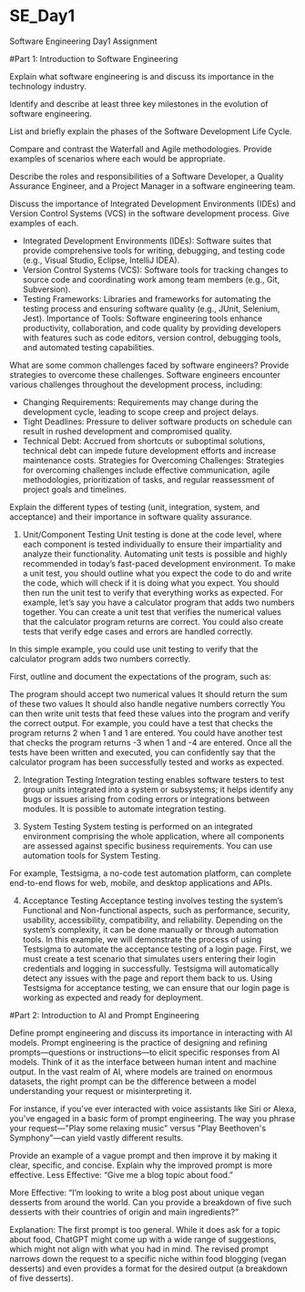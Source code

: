 # SE_Day1
Software Engineering Day1 Assignment

#Part 1: Introduction to Software Engineering

Explain what software engineering is and discuss its importance in the technology industry.


Identify and describe at least three key milestones in the evolution of software engineering.


List and briefly explain the phases of the Software Development Life Cycle.


Compare and contrast the Waterfall and Agile methodologies. Provide examples of scenarios where each would be appropriate.


Describe the roles and responsibilities of a Software Developer, a Quality Assurance Engineer, and a Project Manager in a software engineering team.


Discuss the importance of Integrated Development Environments (IDEs) and Version Control Systems (VCS) in the software development process. Give examples of each.
 - Integrated Development Environments (IDEs): Software suites that provide comprehensive tools for writing, debugging, and testing code (e.g., Visual Studio, Eclipse, IntelliJ IDEA).
  - Version Control Systems (VCS): Software tools for tracking changes to source code and coordinating work among team members (e.g., Git, Subversion).
  - Testing Frameworks: Libraries and frameworks for automating the testing process and ensuring software quality (e.g., JUnit, Selenium, Jest).
Importance of Tools: Software engineering tools enhance productivity, collaboration, and code quality by providing developers with features such as code editors, version control, debugging tools, and automated testing capabilities.


What are some common challenges faced by software engineers? Provide strategies to overcome these challenges.
Software engineers encounter various challenges throughout the development process, including:
  - Changing Requirements: Requirements may change during the development cycle, leading to scope creep and project delays.
  - Tight Deadlines: Pressure to deliver software products on schedule can result in rushed development and compromised quality.
  - Technical Debt: Accrued from shortcuts or suboptimal solutions, technical debt can impede future development efforts and increase maintenance costs.
Strategies for Overcoming Challenges: Strategies for overcoming challenges include effective communication, agile methodologies, prioritization of tasks, and regular reassessment of project goals and timelines.


Explain the different types of testing (unit, integration, system, and acceptance) and their importance in software quality assurance.
1. Unit/Component Testing
Unit testing is done at the code level, where each component is tested individually to ensure their impartiality and analyze their functionality. Automating unit tests is possible and highly recommended in today’s fast-paced development environment. To make a unit test, you should outline what you expect the code to do and write the code, which will check if it is doing what you expect. You should then run the unit test to verify that everything works as expected. For example, let’s say you have a calculator program that adds two numbers together. You can create a unit test that verifies the numerical values that the calculator program returns are correct. You could also create tests that verify edge cases and errors are handled correctly.

In this simple example, you could use unit testing to verify that the calculator program adds two numbers correctly.

First, outline and document the expectations of the program, such as:

The program should accept two numerical values
It should return the sum of these two values
It should also handle negative numbers correctly
You can then write unit tests that feed these values into the program and verify the correct output. For example, you could have a test that checks the program returns 2 when 1 and 1 are entered. You could have another test that checks the program returns -3 when 1 and -4 are entered. Once all the tests have been written and executed, you can confidently say that the calculator program has been successfully tested and works as expected.

2. Integration Testing
Integration testing enables software testers to test group units integrated into a system or subsystems; it helps identify any bugs or issues arising from coding errors or integrations between modules. It is possible to automate integration testing.

3. System Testing
System testing is performed on an integrated environment comprising the whole application, where all components are assessed against specific business requirements. You can use automation tools for System Testing.

For example, Testsigma, a no-code test automation platform, can complete end-to-end flows for web, mobile, and desktop applications and APIs.

4. Acceptance Testing
Acceptance testing involves testing the system’s Functional and Non-functional aspects, such as performance, security, usability, accessibility, compatibility, and reliability. Depending on the system’s complexity, it can be done manually or through automation tools. In this example, we will demonstrate the process of using Testsigma to automate the acceptance testing of a login page. First, we must create a test scenario that simulates users entering their login credentials and logging in successfully. Testsigma will automatically detect any issues with the page and report them back to us. Using Testsigma for acceptance testing, we can ensure that our login page is working as expected and ready for deployment.

#Part 2: Introduction to AI and Prompt Engineering


Define prompt engineering and discuss its importance in interacting with AI models.
Prompt engineering is the practice of designing and refining prompts—questions or instructions—to elicit specific responses from AI models. Think of it as the interface between human intent and machine output. 
In the vast realm of AI, where models are trained on enormous datasets, the right prompt can be the difference between a model understanding your request or misinterpreting it.

For instance, if you've ever interacted with voice assistants like Siri or Alexa, you've engaged in a basic form of prompt engineering. The way you phrase your request—"Play some relaxing music" versus "Play Beethoven's Symphony"—can yield vastly different results.


Provide an example of a vague prompt and then improve it by making it clear, specific, and concise. Explain why the improved prompt is more effective.
Less Effective: “Give me a blog topic about food.”

More Effective: “I’m looking to write a blog post about unique vegan desserts from around the world. Can you provide a breakdown of five such desserts with their countries of origin and main ingredients?”

Explanation: The first prompt is too general. While it does ask for a topic about food, ChatGPT might come up with a wide range of suggestions, which might not align with what you had in mind. The revised prompt narrows down the request to a specific niche within food blogging (vegan desserts) and even provides a format for the desired output (a breakdown of five desserts).
